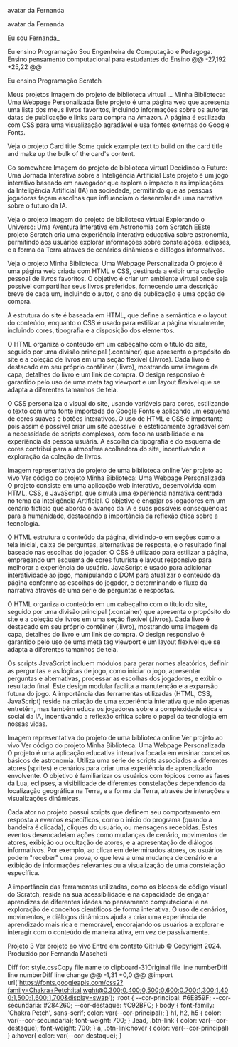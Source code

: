<title>Meu portfólio</title>

avatar da Fernanda

avatar da Fernanda

Eu sou Fernanda_

Eu ensino Programação
Sou Engenheira de Computação e Pedagoga. Ensino pensamento computacional para estudantes do Ensino @@ -27,192 +25,22 @@

Eu ensino Programação
Scratch

Meus projetos
Imagem do projeto de biblioteca virtual
...
Minha Biblioteca: Uma Webpage Personalizada
Este projeto é uma página web que apresenta uma lista dos meus livros favoritos, incluindo informações sobre os autores, datas de publicação e links para compra na Amazon. A página é estilizada com CSS para uma visualização agradável e usa fontes externas do Google Fonts.

Veja o projeto
Card title
Some quick example text to build on the card title and make up the bulk of the card's content.

Go somewhere
Imagem do projeto de biblioteca virtual
Decidindo o Futuro: Uma Jornada Interativa sobre a Inteligência Artificial
Este projeto é um jogo interativo baseado em navegador que explora o impacto e as implicações da Inteligência Artificial (IA) na sociedade, permitindo que as pessoas jogadoras façam escolhas que influenciam o desenrolar de uma narrativa sobre o futuro da IA.

Veja o projeto
Imagem do projeto de biblioteca virtual
Explorando o Universo: Uma Aventura Interativa em Astronomia com Scratch
EEste projeto Scratch cria uma experiência interativa educativa sobre astronomia, permitindo aos usuários explorar informações sobre constelações, eclipses, e a forma da Terra através de cenários dinâmicos e diálogos informativos.

Veja o projeto
Minha Biblioteca: Uma Webpage Personalizada
O projeto é uma página web criada com HTML e CSS, destinada a exibir uma coleção pessoal de livros favoritos. O objetivo é criar um ambiente virtual onde seja possível compartilhar seus livros preferidos, fornecendo uma descrição breve de cada um, incluindo o autor, o ano de publicação e uma opção de compra.

A estrutura do site é baseada em HTML, que define a semântica e o layout do conteúdo, enquanto o CSS é usado para estilizar a página visualmente, incluindo cores, tipografia e a disposição dos elementos.

O HTML organiza o conteúdo em um cabeçalho com o título do site, seguido por uma divisão principal (.container) que apresenta o propósito do site e a coleção de livros em uma seção flexível (.livros). Cada livro é destacado em seu próprio contêiner (.livro), mostrando uma imagem da capa, detalhes do livro e um link de compra. O design responsivo é garantido pelo uso de uma meta tag viewport e um layout flexível que se adapta a diferentes tamanhos de tela.

O CSS personaliza o visual do site, usando variáveis para cores, estilizando o texto com uma fonte importada do Google Fonts e aplicando um esquema de cores suaves e botões interativos. O uso de HTML e CSS é importante pois assim é possível criar um site acessível e esteticamente agradável sem a necessidade de scripts complexos, com foco na usabilidade e na experiência da pessoa usuária. A escolha da tipografia e do esquema de cores contribui para a atmosfera acolhedora do site, incentivando a exploração da coleção de livros.

Imagem representativa do projeto de uma biblioteca online
Ver projeto ao vivo Ver código do projeto
Minha Biblioteca: Uma Webpage Personalizada
O projeto consiste em uma aplicação web interativa, desenvolvida com HTML, CSS, e JavaScript, que simula uma experiência narrativa centrada no tema da Inteligência Artificial. O objetivo é engajar os jogadores em um cenário fictício que aborda o avanço da IA e suas possíveis consequências para a humanidade, destacando a importância da reflexão ética sobre a tecnologia.

O HTML estrutura o conteúdo da página, dividindo-o em seções como a tela inicial, caixa de perguntas, alternativas de resposta, e o resultado final baseado nas escolhas do jogador. O CSS é utilizado para estilizar a página, empregando um esquema de cores futurista e layout responsivo para melhorar a experiência do usuário. JavaScript é usado para adicionar interatividade ao jogo, manipulando o DOM para atualizar o conteúdo da página conforme as escolhas do jogador, e determinando o fluxo da narrativa através de uma série de perguntas e respostas.

O HTML organiza o conteúdo em um cabeçalho com o título do site, seguido por uma divisão principal (.container) que apresenta o propósito do site e a coleção de livros em uma seção flexível (.livros). Cada livro é destacado em seu próprio contêiner (.livro), mostrando uma imagem da capa, detalhes do livro e um link de compra. O design responsivo é garantido pelo uso de uma meta tag viewport e um layout flexível que se adapta a diferentes tamanhos de tela.

Os scripts JavaScript incluem módulos para gerar nomes aleatórios, definir as perguntas e as lógicas de jogo, como iniciar o jogo, apresentar perguntas e alternativas, processar as escolhas dos jogadores, e exibir o resultado final. Este design modular facilita a manutenção e a expansão futura do jogo. A importância das ferramentas utilizadas (HTML, CSS, JavaScript) reside na criação de uma experiência interativa que não apenas entretém, mas também educa os jogadores sobre a complexidade ética e social da IA, incentivando a reflexão crítica sobre o papel da tecnologia em nossas vidas.

Imagem representativa do projeto de uma biblioteca online
Ver projeto ao vivo Ver código do projeto
Minha Biblioteca: Uma Webpage Personalizada
O projeto é uma aplicação educativa interativa focada em ensinar conceitos básicos de astronomia. Utiliza uma série de scripts associados a diferentes atores (sprites) e cenários para criar uma experiência de aprendizado envolvente. O objetivo é familiarizar os usuários com tópicos como as fases da Lua, eclipses, a visibilidade de diferentes constelações dependendo da localização geográfica na Terra, e a forma da Terra, através de interações e visualizações dinâmicas.

Cada ator no projeto possui scripts que definem seu comportamento em resposta a eventos específicos, como o início do programa (quando a bandeira é clicada), cliques do usuário, ou mensagens recebidas. Estes eventos desencadeiam ações como mudanças de cenário, movimentos de atores, exibição ou ocultação de atores, e a apresentação de diálogos informativos. Por exemplo, ao clicar em determinados atores, os usuários podem "receber" uma prova, o que leva a uma mudança de cenário e a exibição de informações relevantes ou a visualização de uma constelação específica.

A importância das ferramentas utilizadas, como os blocos de código visual do Scratch, reside na sua acessibilidade e na capacidade de engajar aprendizes de diferentes idades no pensamento computacional e na exploração de conceitos científicos de forma interativa. O uso de cenários, movimentos, e diálogos dinâmicos ajuda a criar uma experiência de aprendizado mais rica e memorável, encorajando os usuários a explorar e interagir com o conteúdo de maneira ativa, em vez de passivamente.

Projeto 3
Ver projeto ao vivo
Entre em contato
GitHub
© Copyright 2024. Produzido por Fernanda Mascheti

<script src="https://cdn.jsdelivr.net/npm/bootstrap@5.3.2/dist/js/bootstrap.bundle.min.js"></script>
Diff for: ‎style.cssCopy file name to clipboard-31Original file line numberDiff line numberDiff line change @@ -1,31 +0,0 @@ @import url('https://fonts.googleapis.com/css2?family=Chakra+Petch:ital,wght@0,300;0,400;0,500;0,600;0,700;1,300;1,400;1,500;1,600;1,700&display=swap'); :root { --cor-principal: #6E859F; --cor-secundaria: #284260; --cor-destaque: #C92BFC; } body { font-family: 'Chakra Petch', sans-serif; color: var(--cor-principal); } h1, h2, h5 { color: var(--cor-secundaria); font-weight: 700; } .lead, .btn-link { color: var(--cor-destaque); font-weight: 700; } a, .btn-link:hover { color: var(--cor-principal) } a:hover{ color: var(--cor-destaque); }
